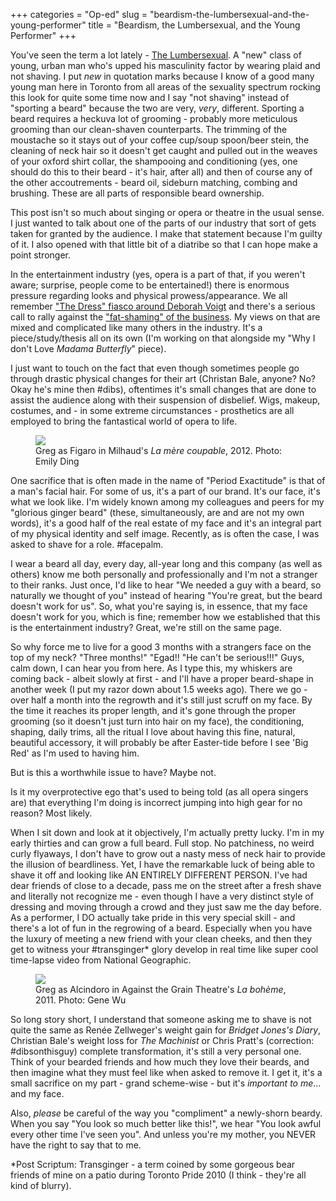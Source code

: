 +++
categories = "Op-ed"
slug = "beardism-the-lumbersexual-and-the-young-performer"
title = "Beardism, the Lumbersexual, and the Young Performer"
+++

<p class="p1 intro">
	You've seen the term a lot lately - <a href="http://www.urbandictionary.com/define.php?term=Lumbersexual" target="_blank">The Lumbersexual</a>. A "new" class of young, urban man who's upped his masculinity factor by wearing plaid and not shaving. I put <i>new</i> in quotation marks because I know of a good many young man here in Toronto from all areas of the sexuality spectrum rocking this look for quite some time now and I say "not shaving" instead of "sporting a beard" because the two are very, <i>very</i>, different. Sporting a beard requires a heckuva lot of grooming - probably more meticulous grooming than our clean-shaven counterparts. The trimming of the moustache so it stays out of your coffee cup/soup spoon/beer stein, the cleaning of neck hair so it doesn't get caught and pulled out in the weaves of your oxford shirt collar, the shampooing and conditioning (yes, one should do this to their beard - it's hair, after all) and then of course any of the other accoutrements - beard oil, sideburn matching, combing and brushing. These are all parts of responsible beard ownership.<br>
</p>
<p class="p1">
	<span class="s1">This post isn't so much about singing or opera or theatre in the usual sense. I just wanted to talk about one of the parts of our industry that sort of gets taken for granted by the audience. I make that statement because I'm guilty of it. I also opened with that little bit of a diatribe so that I can hope make a point stronger. </span>
</p>
<p class="p1">
	<span class="s1">In the entertainment industry (yes, opera is a part of that, if you weren't aware; surprise, people come to be entertained!) there is enormous pressure regarding looks and physical prowess/appearance. We all remember <a href="https://www.youtube.com/watch?v=kQqPauyGiVU" target="_blank">"The Dress" fiasco around Deborah Voigt</a> and there's a serious call to rally against the <a href="/when-critics-are-jerks/" target="_blank">"fat-shaming" of the business</a>. My views on that are mixed and complicated like many others in the industry. It's a piece/study/thesis all on its own (I'm working on that alongside my "Why I don't Love <em>Madama Butterfly</em>" piece). </span>
</p>
<p class="p1">
	<span class="s1">I just want to touch on the fact that even though sometimes people go through drastic physical changes for their art (Christan Bale, anyone? No? Okay he's mine then #dibs), oftentimes it's small changes that are done to assist the audience along with their suspension of disbelief. Wigs, makeup, costumes, and - in some extreme circumstances - prosthetics are all employed to bring the fantastical world of opera to life. </span>
</p>
<figure data-type="image"><a href="/webhook-uploads/1428809224950/GregBeard2.jpg"><img data-resize-src="http://lh3.googleusercontent.com/PNQoRqLBhOiXHF1Qqq6BgPYACcwzqgq47EOM_yDqIF9DvIban8oG7uefjkwcpwupRzkdRPU94D1S7AlaNXV_gCLwZ3q_" src="http://lh3.googleusercontent.com/PNQoRqLBhOiXHF1Qqq6BgPYACcwzqgq47EOM_yDqIF9DvIban8oG7uefjkwcpwupRzkdRPU94D1S7AlaNXV_gCLwZ3q_=s1200"></a><figcaption>Greg as Figaro in Milhaud's <em>La mère coupable</em>, 2012. Photo: Emily Ding</figcaption></figure>
<p class="p1">
	<span class="s1">One sacrifice that is often made in the name of "Period Exactitude" is that of a man's facial hair. For some of us, it's a part of our brand. It's our face, it's what we look like. I'm widely known among my colleagues and peers for my "glorious ginger beard" (these, simultaneously, are and are not my own words), it's a good half of the real estate of my face and it's an integral part of my physical identity and self image. Recently, as is often the case, I was asked to shave for a role. #facepalm. </span>
</p>
<p class="p1">
	<span class="s1">I wear a beard all day, every day, all-year long and this company (as well as others) know me both personally and professionally and I'm not a stranger to their ranks. Just once, I'd like to hear "We needed a guy with a beard, so naturally we thought of you" instead of hearing "You're great, but the beard doesn't work for us". So, what you're saying is, in essence, that my face doesn't work for you, which is fine; remember how we established that this is the entertainment industry? Great, we're still on the same page. </span>
</p>
<p class="p1">
	<span class="s1">So why force me to live for a good 3 months with a strangers face on the top of my neck? "Three months!" "Egad!! "He can't be serious!!!" Guys, calm down, I can hear you from here. As I type this, my whiskers are coming back - albeit slowly at first - and I'll have a proper beard-shape in another week (I put my razor down about 1.5 weeks ago). There we go - over half a month into the regrowth and it's still just scruff on my face. By the time it reaches its proper length, and it's gone through the proper grooming (so it doesn't just turn into hair on my face), the conditioning, shaping, daily trims, all the ritual I love about having this fine, natural, beautiful accessory, it will probably be after Easter-tide before I see 'Big Red' as I'm used to having him. </span>
</p>
<p class="p1">
	<span class="s1">But is this a worthwhile issue to have? Maybe not.</span>
</p>
<p class="p1">
	<span class="s1">Is it my overprotective ego that's used to being told (as all opera singers are) that everything I'm doing is incorrect jumping into high gear for no reason? Most likely. </span>
</p>
<p class="p1">
	<span class="s1">When I sit down and look at it objectively, I'm actually pretty lucky. I'm in my early thirties and can grow a full beard. Full stop. No patchiness, no weird curly flyaways, I don't have to grow out a nasty mess of neck hair to provide the illusion of beardliness. Yet, I have the remarkable luck of being able to shave it off and looking like AN ENTIRELY DIFFERENT PERSON. I've had dear friends of close to a decade, pass me on the street after a fresh shave and literally not recognize me - even though I have a very distinct style of dressing and moving through a crowd and they just saw me the day before. As a performer, I DO actually take pride in this very special skill - and there's a lot of fun in the regrowing of a beard. Especially when you have the luxury of meeting a new friend with your clean cheeks, and then they get to witness your #transginger* glory develop in real time like super cool time-lapse video from National Geographic. </span>
</p>
<figure data-type="image"><a href="/webhook-uploads/1428809282274/GregBeard4.jpg"><img data-resize-src="http://lh3.googleusercontent.com/U3P62sYtF2xk7etOdWkcRNt-7enNYart_-1HCoObGXRn5LIU_fCXaWBTZQwgXrz0d3F1FsyozJTfO6SQh0ZWIfqrZ1nJUQ" src="http://lh3.googleusercontent.com/U3P62sYtF2xk7etOdWkcRNt-7enNYart_-1HCoObGXRn5LIU_fCXaWBTZQwgXrz0d3F1FsyozJTfO6SQh0ZWIfqrZ1nJUQ=s1200"></a><figcaption>Greg as Alcindoro in Against the Grain Theatre's <em>La bohème</em>, 2011. Photo: Gene Wu</figcaption></figure>
<p class="p1">
	<span class="s1">So long story short, I understand that someone asking me to shave is not quite the same as Renée Zellweger's weight gain for <i>Bridget Jones's Diary</i>, Christian Bale's weight loss for <i>The Machinist</i> or Chris Pratt's (correction: #dibsonthisguy) complete transformation, it's still a very personal one. Think of your bearded friends and how much they love their beards, and then imagine what they must feel like when asked to remove it. I get it, it's a small sacrifice on my part - grand scheme-wise - but it's <i>important to me</i>... and my face. </span>
</p>
<p class="p1">
	<span class="s1">Also, <i>please </i>be careful of the way you "compliment" a newly-shorn beardy. When you say "You look so much better like this!", we hear "You look awful every other time I've seen you". And unless you're my mother, you NEVER have the right to say that to me. </span>
</p>
<p class="p1">
	<span class="s1">*Post Scriptum: Transginger - a term coined by some gorgeous bear friends of mine on a patio during Toronto Pride 2010 (I think - they're all kind of blurry).</span>
</p>
